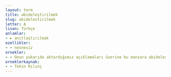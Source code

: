 ```yaml
---
layout: term
title: abideleştirilmek
slug: abidelestirilmek
letter: A
lisan: Türkçe
anlamlar:
- ► anıtlaştırılmak
ozellikler:
- - nesnesiz
ornekler:
- - Onun yukarıda aktardığımız açıklamaları üzerine bu manzara abideleştirilmiş ve adına da ‘Mehmetçiğe Saygı Anıtı’ denmiştir.
orneklerkaynak:
- - Tekin Kılınç
---
```

